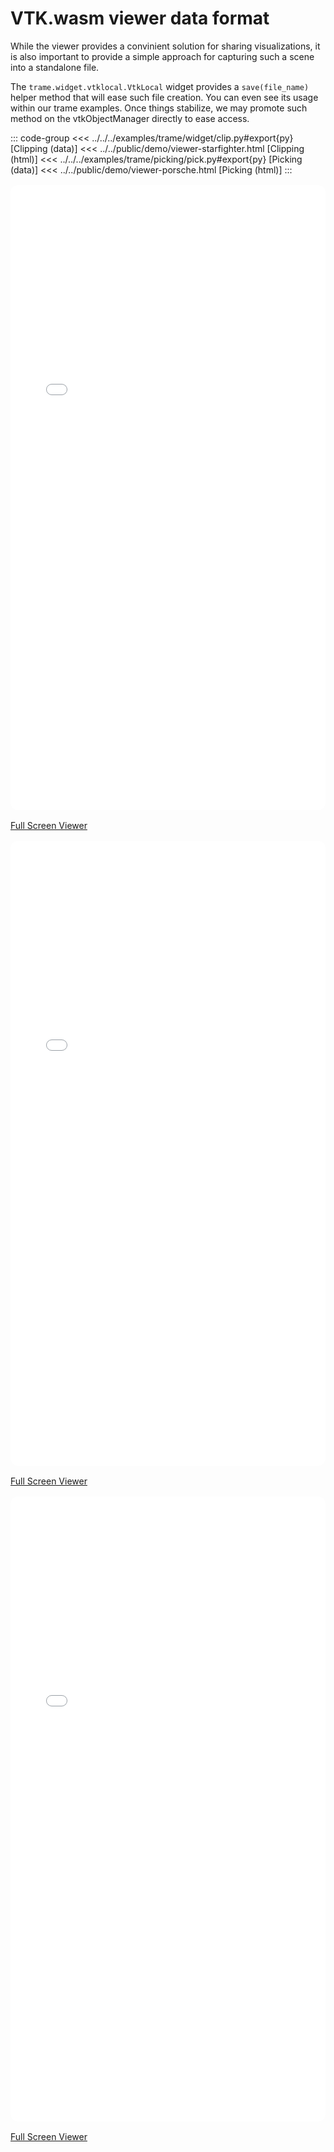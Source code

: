 # VTK.wasm viewer data format

While the viewer provides a convinient solution for sharing visualizations, it is also important to provide a simple approach for capturing such a scene into a standalone file.

The `trame.widget.vtklocal.VtkLocal` widget provides a `save(file_name)` helper method that will ease such file creation. You can even see its usage within our trame examples. Once things stabilize, we may promote such method on the vtkObjectManager directly to ease access.

::: code-group
<<< ../../../examples/trame/widget/clip.py#export{py} [Clipping (data)]
<<< ../../public/demo/viewer-starfighter.html [Clipping (html)]
<<< ../../../examples/trame/picking/pick.py#export{py} [Picking (data)]
<<< ../../public/demo/viewer-porsche.html [Picking (html)]
:::

<div style="width: 100%; height: 25vh; border-radius: 12px; overflow: hidden; margin: 1rem 0;">
<iframe src="/vtk-wasm/demo/viewer-basic.html" style="width: 100%; height: 100%; border: none;">
</iframe>
</div>

[Full Screen Viewer](/demo/viewer-basic.html)

<div style="width: 100%; height: 25vh; border-radius: 12px; overflow: hidden; margin: 1rem 0;">
<iframe src="/vtk-wasm/demo/viewer-porsche.html" style="width: 100%; height: 100%; border: none;">
</iframe>
</div>

[Full Screen Viewer](/demo/viewer-porsche.html)

<div style="width: 100%; height: 25vh; border-radius: 12px; overflow: hidden; margin: 1rem 0;">
<iframe src="/vtk-wasm/demo/viewer-starfighter.html" style="width: 100%; height: 100%; border: none;">
</iframe>
</div>

[Full Screen Viewer](/demo/viewer-starfighter.html)